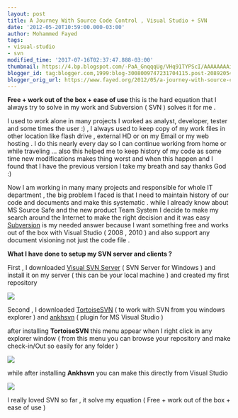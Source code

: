 ```yaml
---
layout: post
title: A Journey With Source Code Control , Visual Studio + SVN
date: '2012-05-20T10:59:00.000-03:00'
author: Mohammed Fayed
tags:
- visual-studio
- svn
modified_time: '2017-07-16T02:37:47.888-03:00'
thumbnail: https://4.bp.blogspot.com/-PaA_GnqqqUg/VHq91TYPScI/AAAAAAAAidw/EvOBbhgf8FI/s72-c/p1.jpg
blogger_id: tag:blogger.com,1999:blog-3008009747231704115.post-2089205484917122921
blogger_orig_url: https://www.fayed.org/2012/05/a-journey-with-source-code-control.html
---
```


**Free + work out of the box + ease of use** this is the hard equation that I always try to solve in my work and Subversion ( SVN ) solves it for me .  
  
I used to work alone in many projects I worked as analyst, developer, tester and some times the user :) , I always used to keep copy of my work files in other location like flash drive , external HD or on my Email or my web hosting . I do this nearly every day so I can continue working from home or while traveling ... also this helped me to keep history of my code as some time new modifications makes thing worst and when this happen and I found that I have the previous version I take my breath and say thanks God :)  
  
Now I am working in many many projects and responsible for whole IT department , the big problem I faced is that I need to maintain history of our code and documents and make this systematic . while I already know about MS Source Safe and the new product Team System I decide to make my search around the Internet to make the right decision and it was easy [Subversion](http://subversion.apache.org/) is my needed answer because I want something free and works out of the box with Visual Studio ( 2008 , 2010 ) and also support any document visioning not just the code file .

  
**What I have done to setup my SVN server and clients ?**  
  
First , I downloaded [Visual SVN Server](http://www.visualsvn.com/server/) ( SVN Server for Windows ) and install it on my server ( this can be your local machine ) and created my first repository  
  
  

[![](https://4.bp.blogspot.com/-PaA_GnqqqUg/VHq91TYPScI/AAAAAAAAidw/EvOBbhgf8FI/s1600/p1.jpg)](http://4.bp.blogspot.com/-PaA_GnqqqUg/VHq91TYPScI/AAAAAAAAidw/EvOBbhgf8FI/s1600/p1.jpg)

  
  
Second , I downloaded [TortoiseSVN](http://tortoisesvn.net/downloads.html) ( to work with SVN from you windows explorer ) and [ankhsvn](http://ankhsvn.open.collab.net/downloads) ( plugin for MS Visual Studio )  
  

after installing **TortoiseSVN** this menu appear when I right click in any explorer window ( from this menu you can browse your repository and make check-in/Out so easily for any folder )  
  

[![](https://3.bp.blogspot.com/-mJnO_z8pVT8/VHq94Yplc7I/AAAAAAAAid4/CPcxPPmLugg/s1600/p2.jpg)](http://3.bp.blogspot.com/-mJnO_z8pVT8/VHq94Yplc7I/AAAAAAAAid4/CPcxPPmLugg/s1600/p2.jpg)

  
  
while after installing **Ankhsvn** you can make this directly from Visual Studio  
  
  

[![](https://1.bp.blogspot.com/-TRpGPu74_NI/VHq94mt-bCI/AAAAAAAAid8/yCI4x1ssY1g/s1600/p3.jpg)](http://1.bp.blogspot.com/-TRpGPu74_NI/VHq94mt-bCI/AAAAAAAAid8/yCI4x1ssY1g/s1600/p3.jpg)

  
  
I really loved SVN so far , it solve my equation ( Free + work out of the box + ease of use )